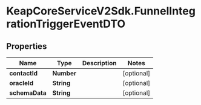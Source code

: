 # KeapCoreServiceV2Sdk.FunnelIntegrationTriggerEventDTO

## Properties

Name | Type | Description | Notes
------------ | ------------- | ------------- | -------------
**contactId** | **Number** |  | [optional] 
**oracleId** | **String** |  | [optional] 
**schemaData** | **String** |  | [optional] 


